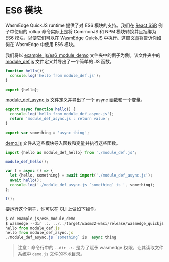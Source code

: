 # ES6 模块

WasmEdge QuickJS runtime 提供了对 ES6 模块的支持。我们在 [React SSR](ssr.md) 例子中使用的 rollup 命令实际上是将  CommonJS 和 NPM 模块转换并且捆绑为 ES6 模块，以便它们可以在 WasmEdge QuickJS 中执行。这篇文章将告诉你如何在 WasmEdge 中使用 ES6 模块。

我们将以 [example_js/es6_module_demo](https://github.com/second-state/wasmedge-quickjs/tree/main/example_js/es6_module_demo) 文件夹中的例子为例。该文件夹中的 [module_def.js](https://github.com/second-state/wasmedge-quickjs/blob/main/example_js/es6_module_demo/module_def.js) 文件定义并导出了一个简单的 JS 函数。

```javascript
function hello(){
  console.log('hello from module_def.js');
}

export {hello};
```

[module_def_async.js](https://github.com/second-state/wasmedge-quickjs/blob/main/example_js/es6_module_demo/module_def_async.js) 文件定义并导出了一个 async 函数和一个变量。

```javascript
export async function hello() {
  console.log('hello from module_def_async.js');
  return 'module_def_async.js : return value';
}

export var something = 'async thing';
```

[demo.js](https://github.com/second-state/wasmedge-quickjs/blob/main/example_js/es6_module_demo/demo.js) 文件从这些模块导入函数和变量并执行这些函数。

```javascript
import {hello as module_def_hello} from './module_def.js';

module_def_hello();

var f = async () => {
  let {hello, something} = await import('./module_def_async.js');
  await hello();
  console.log('./module_def_async.js `something` is ', something);
};

f();
```

要运行这个例子，你可以在 CLI 上做如下操作。

```javascript
$ cd example_js/es6_module_demo
$ wasmedge --dir .:. ../../target/wasm32-wasi/release/wasmedge_quickjs.wasm demo.js
hello from module_def.js
hello from module_def_async.js
./module_def_async.js `something` is  async thing
```

> 注意：命令行中的 `--dir .:.` 是为了赋予 wasmedge 权限，让其读取文件系统中 `demo.js` 文件的本地目录。
